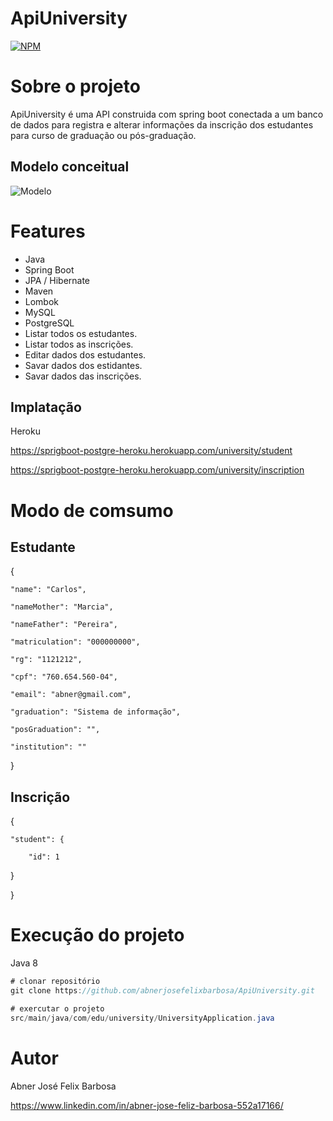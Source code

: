 # ApiUniversity
[![NPM](https://img.shields.io/npm/l/react)](https://github.com/abnerjosefelixbarbosa/ApiUniversity/blob/main/LICENSE)

# Sobre o projeto

ApiUniversity é uma API construida com spring boot conectada a um banco de dados para registra e alterar informações da inscrição dos estudantes para curso de graduação ou pós-graduação.

## Modelo conceitual

![Modelo](https://github.com/abnerjosefelixbarbosa/assents/blob/main/modelo.png)

# Features

- Java
- Spring Boot
- JPA / Hibernate
- Maven
- Lombok
- MySQL
- PostgreSQL
- Listar todos os estudantes.
- Listar todos as inscrições.
- Editar dados dos estudantes.
- Savar dados dos estidantes.
- Savar dados das inscrições.

## Implatação

Heroku

https://sprigboot-postgre-heroku.herokuapp.com/university/student

https://sprigboot-postgre-heroku.herokuapp.com/university/inscription

# Modo de comsumo

## Estudante

{

	"name": "Carlos",

	"nameMother": "Marcia",

	"nameFather": "Pereira",

	"matriculation": "000000000",

	"rg": "1121212",

	"cpf": "760.654.560-04",

	"email": "abner@gmail.com",

	"graduation": "Sistema de informação",

	"posGraduation": "",

	"institution": ""

}

## Inscrição

{

	"student": {

		"id": 1

  }

}

# Execução do projeto

Java 8

```java
# clonar repositório
git clone https://github.com/abnerjosefelixbarbosa/ApiUniversity.git

# exercutar o projeto
src/main/java/com/edu/university/UniversityApplication.java
```
# Autor

Abner José Felix Barbosa

https://www.linkedin.com/in/abner-jose-feliz-barbosa-552a17166/

